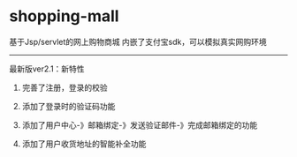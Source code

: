 # shopping-mall
基于Jsp/servlet的网上购物商城
内嵌了支付宝sdk，可以模拟真实网购环境

---
最新版ver2.1：新特性

1. 完善了注册，登录的校验

2. 添加了登录时的验证码功能
3. 添加了用户中心-》邮箱绑定-》发送验证邮件-》完成邮箱绑定的功能
4. 添加了用户收货地址的智能补全功能
